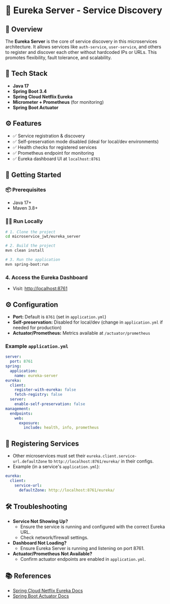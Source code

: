 # 🧭 Eureka Server - Service Discovery

## 📘 Overview
The **Eureka Server** is the core of service discovery in this microservices architecture. It allows services like `auth-service`, `user-service`, and others to register and discover each other without hardcoded IPs or URLs. This promotes flexibility, fault tolerance, and scalability.

## 🧰 Tech Stack
- **Java 17**
- **Spring Boot 3.4**
- **Spring Cloud Netflix Eureka**
- **Micrometer + Prometheus** (for monitoring)
- **Spring Boot Actuator**

## ⚙️ Features
- ✅ Service registration & discovery
- ✅ Self-preservation mode disabled (ideal for local/dev environments)
- ✅ Health checks for registered services
- ✅ Prometheus endpoint for monitoring
- ✅ Eureka dashboard UI at `localhost:8761`

## 🚀 Getting Started

### 📦 Prerequisites
- Java 17+
- Maven 3.8+

### 🏃‍♂️ Run Locally
```bash
# 1. Clone the project
cd microservice_jwt/eureka_server

# 2. Build the project
mvn clean install

# 3. Run the application
mvn spring-boot:run
```

### 4. Access the Eureka Dashboard
- Visit: [http://localhost:8761](http://localhost:8761)

## ⚙️ Configuration
- **Port:** Default is `8761` (set in `application.yml`)
- **Self-preservation:** Disabled for local/dev (change in `application.yml` if needed for production)
- **Actuator/Prometheus:** Metrics available at `/actuator/prometheus`

### Example `application.yml`
```yaml
server:
  port: 8761
spring:
  application:
    name: eureka-server
eureka:
  client:
    register-with-eureka: false
    fetch-registry: false
  server:
    enable-self-preservation: false
management:
  endpoints:
    web:
      exposure:
        include: health, info, prometheus
```

## 🔗 Registering Services
- Other microservices must set their `eureka.client.service-url.defaultZone` to `http://localhost:8761/eureka/` in their configs.
- Example (in a service's `application.yml`):
```yaml
eureka:
  client:
    service-url:
      defaultZone: http://localhost:8761/eureka/
```

## 🛠️ Troubleshooting
- **Service Not Showing Up?**
  - Ensure the service is running and configured with the correct Eureka URL.
  - Check network/firewall settings.
- **Dashboard Not Loading?**
  - Ensure Eureka Server is running and listening on port 8761.
- **Actuator/Prometheus Not Available?**
  - Confirm actuator endpoints are enabled in `application.yml`.

## 📚 References
- [Spring Cloud Netflix Eureka Docs](https://cloud.spring.io/spring-cloud-netflix/reference/html/)
- [Spring Boot Actuator Docs](https://docs.spring.io/spring-boot/docs/current/actuator-api/htmlsingle/)